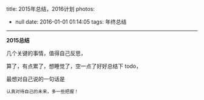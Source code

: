 title: 2015年总结，2016计划
photos:
  - null
date: 2016-01-01 01:14:05
tags: 年终总结
---

__2015总结__

几个关键的事情，值得自己反思，

算了，有点累了，想睡觉了，空一点了好好总结下    todo，

最想对自己说的一句话是
```
认真对待自己的未来，多一些把握！
```